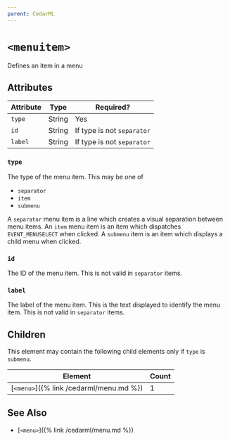 ```yaml
---
parent: CedarML
---
```

# `<menuitem>`
Defines an item in a menu

## Attributes

| Attribute | Type     | Required?                    |
|-----------|----------|------------------------------|
| `type`    | String   | Yes                          |
| `id`      | String   | If type is not `separator`   |
| `label`   | String   | If type is not `separator`   |

### `type`
The type of the menu item. This may be one of
 - `separator`
 - `item`
 - `submenu`

A `separator` menu item is a line which creates a visual separation between
menu items. An `item` menu item is an item which dispatches `EVENT_MENUSELECT`
when clicked. A `submenu` item is an item which displays a child menu when
clicked.

### `id`
The ID of the menu item. This is not valid in `separator` items.

### `label`
The label of the menu item. This is the text displayed to identify the menu
item. This is not valid in `separator` items.

## Children
This element may contain the following child elements only if `type` is
`submenu`.

| Element                        | Count |
|--------------------------------|-------|
| [`<menu>`]({% link /cedarml/menu.md %}) | 1     |

## See Also
- [`<menu>`]({% link /cedarml/menu.md %})
